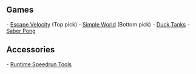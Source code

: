 <h2>Games</h2>
 - <a href="games_viewer?game=escapevelocity">Escape Velocity</a> (Top pick)
 - <a href="games_viewer?game=simpleworld">Simple World</a> (Bottom pick)
 - <a href="games_viewer?game=ducktanks">Duck Tanks</a>
 - <a href="games_viewer?game=saberpong">Saber Pong</a>
<h2>Accessories</h2>
 - <a href="https://github.com/yikuansun/desktopspeedruntools#runtime-speedrun-tools">Runtime Speedrun Tools</a>